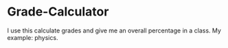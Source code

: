 Grade-Calculator
================

I use this calculate grades and give me an overall percentage in a class. My example: physics.
